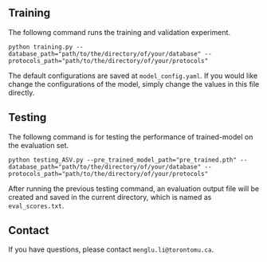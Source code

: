 ## Training
The followng command runs the training and validation experiment.
```
python training.py --database_path="path/to/the/directory/of/your/database" --protocols_path="path/to/the/directory/of/your/protocols"
```

The default configurations are saved at `model_config.yaml`. If you would like change the configurations of the model, simply change the values in this file directly.

## Testing
The followng command is for testing the performance of trained-model on the evaluation set.
```
python testing_ASV.py --pre_trained_model_path="pre_trained.pth" --database_path="path/to/the/directory/of/your/database" --protocols_path="path/to/the/directory/of/your/protocols"
```

After running the previous testing command, an evaluation output file will be created and saved in the current directory, which is named as `eval_scores.txt`. 

## Contact
If you have questions, please contact `menglu.li@torontomu.ca`.

